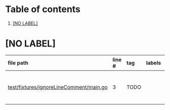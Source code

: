 # Table of contents

1. [[NO LABEL]](#1-0)

# [NO LABEL]<a id="1-0"></a>

| file path | line # | tag | labels | comment
|:----------|:-------|:----|:-------|:-------
| [test/fixtures/ignoreLineComment/main.go](../../test/prefix/test/fixtures/ignoreLineComment/main.go#L3) | 3 | TODO |  | included // report-todo-ignore-line
